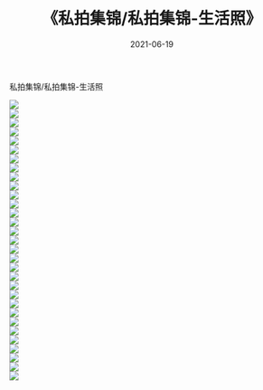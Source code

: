 ﻿---
layout: post
title:  《私拍集锦/私拍集锦-生活照》
date:   2021-06-19
img: http://pic.660000.xyz/1:/网络美图/2021/私拍集锦/私拍集锦-生活照/000.jpg
categories: [美女, 清纯, 唯美]
---

私拍集锦/私拍集锦-生活照

 ![](http://pic.660000.xyz/1:/网络美图/2021/私拍集锦/私拍集锦-生活照/001.jpg) <br>![](http://pic.660000.xyz/1:/网络美图/2021/私拍集锦/私拍集锦-生活照/002.jpg) <br>![](http://pic.660000.xyz/1:/网络美图/2021/私拍集锦/私拍集锦-生活照/003.jpg) <br>![](http://pic.660000.xyz/1:/网络美图/2021/私拍集锦/私拍集锦-生活照/004.jpg) <br>![](http://pic.660000.xyz/1:/网络美图/2021/私拍集锦/私拍集锦-生活照/005.jpg) <br>![](http://pic.660000.xyz/1:/网络美图/2021/私拍集锦/私拍集锦-生活照/006.jpg) <br>![](http://pic.660000.xyz/1:/网络美图/2021/私拍集锦/私拍集锦-生活照/007.jpg) <br>![](http://pic.660000.xyz/1:/网络美图/2021/私拍集锦/私拍集锦-生活照/008.jpg) <br>![](http://pic.660000.xyz/1:/网络美图/2021/私拍集锦/私拍集锦-生活照/009.jpg) <br>![](http://pic.660000.xyz/1:/网络美图/2021/私拍集锦/私拍集锦-生活照/010.jpg) <br>![](http://pic.660000.xyz/1:/网络美图/2021/私拍集锦/私拍集锦-生活照/011.jpg) <br>![](http://pic.660000.xyz/1:/网络美图/2021/私拍集锦/私拍集锦-生活照/012.jpg) <br>![](http://pic.660000.xyz/1:/网络美图/2021/私拍集锦/私拍集锦-生活照/013.jpg) <br>![](http://pic.660000.xyz/1:/网络美图/2021/私拍集锦/私拍集锦-生活照/014.jpg) <br>![](http://pic.660000.xyz/1:/网络美图/2021/私拍集锦/私拍集锦-生活照/015.jpg) <br>![](http://pic.660000.xyz/1:/网络美图/2021/私拍集锦/私拍集锦-生活照/016.jpg) <br>![](http://pic.660000.xyz/1:/网络美图/2021/私拍集锦/私拍集锦-生活照/017.jpg) <br>![](http://pic.660000.xyz/1:/网络美图/2021/私拍集锦/私拍集锦-生活照/018.jpg) <br>![](http://pic.660000.xyz/1:/网络美图/2021/私拍集锦/私拍集锦-生活照/019.jpg) <br>![](http://pic.660000.xyz/1:/网络美图/2021/私拍集锦/私拍集锦-生活照/020.jpg) <br>![](http://pic.660000.xyz/1:/网络美图/2021/私拍集锦/私拍集锦-生活照/021.jpg) <br>![](http://pic.660000.xyz/1:/网络美图/2021/私拍集锦/私拍集锦-生活照/022.jpg) <br>![](http://pic.660000.xyz/1:/网络美图/2021/私拍集锦/私拍集锦-生活照/023.jpg) <br>![](http://pic.660000.xyz/1:/网络美图/2021/私拍集锦/私拍集锦-生活照/024.jpg) <br>![](http://pic.660000.xyz/1:/网络美图/2021/私拍集锦/私拍集锦-生活照/025.jpg) <br>![](http://pic.660000.xyz/1:/网络美图/2021/私拍集锦/私拍集锦-生活照/026.jpg) <br>![](http://pic.660000.xyz/1:/网络美图/2021/私拍集锦/私拍集锦-生活照/027.jpg) <br>![](http://pic.660000.xyz/1:/网络美图/2021/私拍集锦/私拍集锦-生活照/028.jpg) <br>![](http://pic.660000.xyz/1:/网络美图/2021/私拍集锦/私拍集锦-生活照/029.jpg) <br>![](http://pic.660000.xyz/1:/网络美图/2021/私拍集锦/私拍集锦-生活照/030.jpg) <br>![](http://pic.660000.xyz/1:/网络美图/2021/私拍集锦/私拍集锦-生活照/031.jpg) <br>